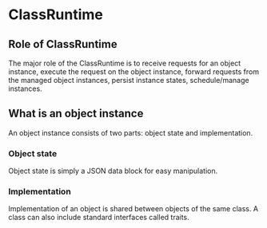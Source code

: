 # ClassRuntime

## Role of ClassRuntime

The major role of the ClassRuntime is to receive requests for an object
instance, execute the request on the object instance, forward requests from the
managed object instances, persist instance states, schedule/manage instances.

## What is an object instance

An object instance consists of two parts: object state and implementation.

### Object state
Object state is simply a JSON data block for easy manipulation.

### Implementation
Implementation of an object is shared between objects of the same class. A class
can also include standard interfaces called traits.